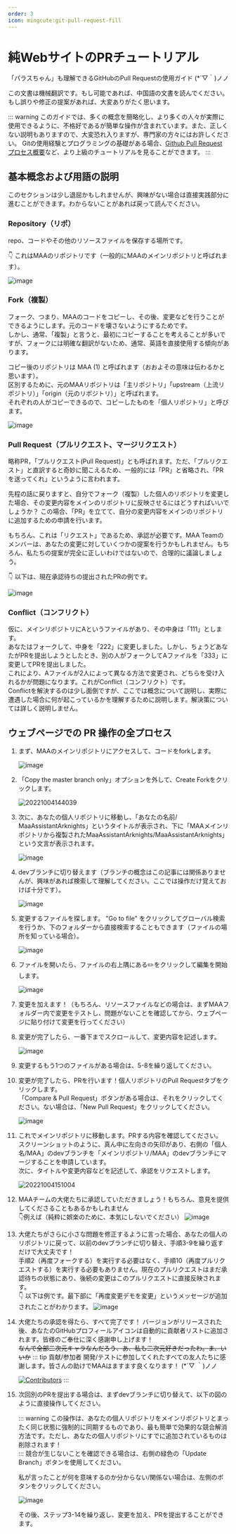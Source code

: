 ```yaml
---
order: 3
icon: mingcute:git-pull-request-fill
---
```


# 純WebサイトのPRチュートリアル

「パラスちゃん」も理解できるGitHubのPull Requestの使用ガイド (*´▽｀)ノノ

この文書は機械翻訳です。もし可能であれば、中国語の文書を読んでください。もし誤りや修正の提案があれば、大変ありがたく思います。

::: warning
このガイドでは、多くの概念を簡略化し、より多くの人々が実際に使用できるように、不格好であるが簡単な操作が含まれています。また、正しくない説明もありますので、大変恐れ入りますが、専門家の方々にはお許しください。
Gitの使用経験とプログラミングの基礎がある場合、[Github Pull Request プロセス概要](./development.md#github-pull-request-プロセス概要)など、より上級のチュートリアルを見ることができます。
:::

## 基本概念および用語の説明

このセクションは少し退屈かもしれませんが、興味がない場合は直接実践部分に進むことができます。わからないことがあれば戻って読んでください。

### Repository（リポ）

repo、コードやその他のリソースファイルを保存する場所です。

👇 これはMAAのリポジトリです（一般的にMAAのメインリポジトリと呼ばれます）。

![image](https://user-images.githubusercontent.com/18511905/193747349-5964bd12-de3c-4ce7-b444-29b0bd104acc.png)

### Fork（複製）

フォーク、つまり、MAAのコードをコピーし、その後、変更などを行うことができるようにします。元のコードを壊さないようにするためです。  
しかし、通常、「複製」と言うと、最初にコピーすることを考えることが多いですが、フォークには明確な翻訳がないため、通常、英語を直接使用する傾向があります。

コピー後のリポジトリは MAA (1) と呼ばれます（おおよその意味は伝わるかと思います）。  
区別するために、元のMAAリポジトリは「主リポジトリ」「upstream（上流リポジトリ）」「origin（元のリポジトリ）」と呼ばれます。  
それぞれの人がコピーできるので、コピーしたものを「個人リポジトリ」と呼びます。

![image](https://user-images.githubusercontent.com/18511905/193750507-b8167df5-7a70-48d4-ba69-5dda8327e8ec.png)

### Pull Request（プルリクエスト、マージリクエスト）

略称PR，「プルリクエスト(Pull Request)」とも呼ばれます。ただ、「プルリクエスト」と直訳すると奇妙に聞こえるため、一般的には「PR」と省略され、「PRを送ってくれ」というように言われます。

先程の話に戻りますと、自分でフォーク（複製）した個人のリポジトリを変更した場合、その変更内容をメインのリポジトリに反映させるにはどうすればいいでしょうか？ この場合、「PR」を立てて、自分の変更内容をメインのリポジトリに追加するための申請を行います。

もちろん、これは「リクエスト」であるため、承認が必要です。MAA Teamのメンバーは、あなたの変更に対していくつかの提案を行うかもしれません。もちろん、私たちの提案が完全に正しいわけではないので、合理的に議論しましょう。

👇 以下は、現在承認待ちの提出されたPRの例です。

![image](https://user-images.githubusercontent.com/18511905/193750539-9106d425-2087-4116-a599-61904690718b.png)

### Conflict（コンフリクト）

仮に、メインリポジトリにAというファイルがあり、その中身は「111」とします。  
あなたはフォークして、中身を「222」に変更しました。しかし、ちょうどあなたがPRを提出しようとしたとき、別の人がフォークしてAファイルを「333」に変更してPRを提出しました。  
これにより、Aファイルが2人によって異なる方法で変更され、どちらを受け入れるかが問題になります。これがConflict（コンフリクト）です。  
Conflictを解決するのは少し面倒ですが、ここでは概念について説明し、実際に遭遇した場合に何が起こっているかを理解するために説明します。解決策については詳しく説明しません。

## ウェブページでの PR 操作の全プロセス

1. まず、MAAのメインリポジトリにアクセスして、コードをforkします。

    ![image](https://user-images.githubusercontent.com/18511905/193751017-c052c3d4-fe77-433c-af21-eb8138f4b32e.png)

2. 「Copy the master branch only」オプションを外して、Create Forkをクリックします。

    ![20221004144039](https://user-images.githubusercontent.com/18511905/193751300-ba9890fd-0916-4c85-8a46-756e686608b1.png)

3. 次に、あなたの個人リポジトリに移動し、「あなたの名前/ MaaAssistantArknights」というタイトルが表示され、下に「MAAメインリポジトリから複製されたMaaAssistantArknights/MaaAssistantArknights」という文言が表示されます。

    ![image](https://user-images.githubusercontent.com/18511905/193751864-0d2d0caf-b5ef-4c91-9331-d9827f23f36b.png)

4. devブランチに切り替えます（ブランチの概念はこの記事には関係ありませんが、興味があれば検索して理解してください。ここでは操作だけ覚えておけば十分です）。

    ![image](https://user-images.githubusercontent.com/18511905/193752379-90d5b317-b1aa-4563-b8b0-583c78373f9b.png)

5. 変更するファイルを探します。 "Go to file" をクリックしてグローバル検索を行うか、下のフォルダーから直接検索することもできます（ファイルの場所を知っている場合）。

    ![image](https://user-images.githubusercontent.com/18511905/193752691-7102a405-dc08-4dce-9617-7f862b0b32b9.png)

6. ファイルを開いたら、ファイルの右上隅にある✏️をクリックして編集を開始します。

    ![image](https://user-images.githubusercontent.com/18511905/193752862-a9cf6019-b363-4c22-b7c7-35f4aca7377f.png)

7. 変更を加えます！（もちろん、リソースファイルなどの場合は、まずMAAフォルダー内で変更をテストし、問題がないことを確認してから、ウェブページに貼り付けて変更を行ってください）
8. 変更が完了したら、一番下までスクロールして、変更内容を記述します。

    ![image](https://user-images.githubusercontent.com/18511905/193754154-b21f4176-1418-49c8-87a3-dab088868fdc.png)

9. 変更するもう1つのファイルがある場合は、5-8を繰り返してください。
10. 変更が完了したら、PRを行います！個人リポジトリのPull Requestタブをクリックします。  
    「Compare & Pull Request」ボタンがある場合は、それをクリックしてください。ない場合は、「New Pull Request」をクリックしてください。

    ![image](https://user-images.githubusercontent.com/18511905/193755450-59137215-4e0b-4eca-9ec9-8b35b52cd5ff.png)

11. これでメインリポジトリに移動します。PRする内容を確認してください。  
    スクリーンショットのように、真ん中に左向きの矢印があり、右側の「個人名/MAA」のdevブランチを「メインリポジトリ/MAA」のdevブランチにマージすることを申請しています。  
    次に、タイトルや変更内容などを記述して、承認をリクエストします。

    ![20221004151004](https://user-images.githubusercontent.com/18511905/193756875-556df699-96b3-411f-815e-47050e283f4d.png)

12. MAAチームの大佬たちに承認していただきましょう！もちろん、意見を提供してくださることもあるかもしれません  
  👇例えば（純粋に娯楽のために、本気にしないでください）
    ![image](https://user-images.githubusercontent.com/18511905/193757006-75170e78-4c8d-4cd2-b8eb-ca590ea7aa50.png)

13. 大佬たちがさらに小さな問題を修正するように言った場合、あなたの個人のリポジトリに戻って、以前のdevブランチに切り替え、手順3-9を繰り返すだけで大丈夫です！  
  手順2（再度フォークする）を実行する必要はなく、手順10（再度プルリクエストする）を実行する必要もありません。現在のプルリクエストはまだ承認待ちの状態にあり、後続の変更はこのプルリクエストに直接反映されます。  
  👇 以下は例です。最下部に「再度変更デモを変更」というメッセージが追加されたことがわかります。
    ![image](https://user-images.githubusercontent.com/18511905/193757668-4064273c-576d-4259-bbaa-e9f65ae486c1.png)

14. 大佬たちの承認を得たら、すべて完了です！ バージョンがリリースされた後、あなたのGitHubプロフィールアイコンは自動的に貢献者リストに追加されます。皆様のご奉仕に深く感謝申し上げます！  
    ~~なんで全部二次元キャラなんだろう、あ、私も二次元好きだったわ。ま、いいか~~
    ::: tip 貢献/参加者
    開発/テストに参加してくれたすべての友人たちに感謝します。皆さんの助けでMAAはますます良くなります！ (\*´▽ ｀)ノノ

    [![Contributors](https://contributors-img.web.app/image?repo=MaaAssistantArknights/MaaAssistantArknights&max=114514&columns=15)](https://github.com/MaaAssistantArknights/MaaAssistantArknights/graphs/contributors)
    :::

15. 次回別のPRを提出する場合は、まずdevブランチに切り替えて、以下の図のように直接操作してください。  

    ::: warning
    この操作は、あなたの個人リポジトリをメインリポジトリとまったく同じ状態に強制的に同期するものであり、最も簡単で効果的な競合解消方法です。ただし、あなたの個人リポジトリにすでに追加されているものは削除されます！  
    :::
    競合が生じないことを確認できる場合は、右側の緑色の「Update Branch」ボタンを使用してください。

    私が言ったことが何を意味するのか分からない/関係ない場合は、左側のボタンをクリックしてください。

    ![image](https://user-images.githubusercontent.com/18511905/194709964-3ea0d5b0-1bfe-4d0e-a1dc-bf4f735af655.png)

    その後、ステップ3-14を繰り返し、変更を加え、PRを提出することができます。

